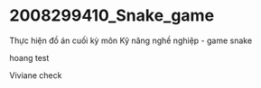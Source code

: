 # 2008299410_Snake_game
Thực hiện đồ án cuối kỳ môn Kỹ năng nghề nghiệp - game snake

hoang test

Viviane check
